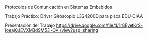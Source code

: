 Protocolos de Comunicación en Sistemas Embebidos

Trabajo Práctico: Driver Giróscopio L3G4200D para placa EDU-CIAA


Presentación del Trabajo
https://drive.google.com/file/d/1r8EyetKrS-IoeajQJEVXMBd9M53i-Ov_/view?usp=sharing
